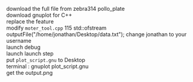 download the full file from zebra314 pollo_plate <br>
download gnuplot for C++ <br>
replace the feature <br>
modify `moter_tool.cpp`   115  std::ofstream outputFile("/home/jonathan/Desktop/data.txt"); change jonathan to your username <br>
launch debug <br>
launch launch step <br>
put `plot_script.gnu` to Desktop <br>
terminal : gnuplot plot_script.gnu <br>
get the output.png <br>
